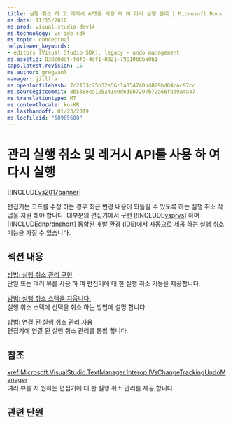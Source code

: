 ```yaml
---
title: 실행 취소 하 고 레거시 API를 사용 하 여 다시 실행 관리 | Microsoft Docs
ms.date: 11/15/2016
ms.prod: visual-studio-dev14
ms.technology: vs-ide-sdk
ms.topic: conceptual
helpviewer_keywords:
- editors [Visual Studio SDK], legacy - undo management
ms.assetid: 838c0ddf-fdf3-4df1-8d21-79610b8ba0b1
caps.latest.revision: 15
ms.author: gregvanl
manager: jillfra
ms.openlocfilehash: 7c2133c75b32e56c1a054740bd829bd04cac97cc
ms.sourcegitcommit: 8b538eea125241e9d6d8b7297b72a66faa9a4a47
ms.translationtype: MT
ms.contentlocale: ko-KR
ms.lasthandoff: 01/23/2019
ms.locfileid: "58985608"
---
```

# <a name="managing-undo-and-redo-by-using-the-legacy-api"></a>관리 실행 취소 및 레거시 API를 사용 하 여 다시 실행
[!INCLUDE[vs2017banner](../includes/vs2017banner.md)]

편집기는 코드를 수정 하는 경우 최근 변경 내용이 되돌릴 수 있도록 하는 실행 취소 작업을 지원 해야 합니다. 대부분의 편집기에서 구현 [!INCLUDE[vsprvs](../includes/vsprvs-md.md)] 하며 [!INCLUDE[dnprdnshort](../includes/dnprdnshort-md.md)] 통합된 개발 환경 (IDE)에서 자동으로 제공 하는 실행 취소 기능을 가질 수 있습니다.  
  
## <a name="in-this-section"></a>섹션 내용  
 [방법: 실행 취소 관리 구현](../extensibility/how-to-implement-undo-management.md)  
 단일 또는 여러 뷰를 사용 하 여 편집기에 대 한 실행 취소 기능을 제공합니다.  
  
 [방법: 실행 취소 스택을 지웁니다.](../extensibility/how-to-clear-the-undo-stack.md)  
 실행 취소 스택에 선택을 취소 하는 방법에 설명 합니다.  
  
 [방법: 연결 된 실행 취소 관리 사용](../extensibility/how-to-use-linked-undo-management.md)  
 편집기에 연결 된 실행 취소 관리를 통합 합니다.  
  
## <a name="reference"></a>참조  
 <xref:Microsoft.VisualStudio.TextManager.Interop.IVsChangeTrackingUndoManager>  
 여러 뷰를 지 원하는 편집기에 대 한 실행 취소 관리를 제공 합니다.  
  
## <a name="related-sections"></a>관련 단원
